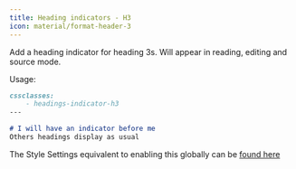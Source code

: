 ```yaml
---
title: Heading indicators - H3
icon: material/format-header-3
---
```


Add a heading indicator for heading 3s. Will appear in reading, editing and
source mode.

Usage:

```md
cssclasses:
    - headings-indicator-h3
---

# I will have an indicator before me
Others headings display as usual
```

The Style Settings equivalent to enabling this globally can be [found here](../../Style-Settings/Editor/Headings/index.md#enable-heading-indicators-globally-for-heading-3)

